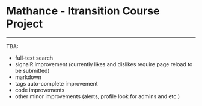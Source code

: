 # Mathance - Itransition Course Project
***
TBA:
* full-text search
* signalR improvement (currently likes and dislikes require page reload to be submitted)
* markdown
* tags auto-complete improvement
* code improvements
* other minor improvements (alerts, profile look for admins and etc.)
